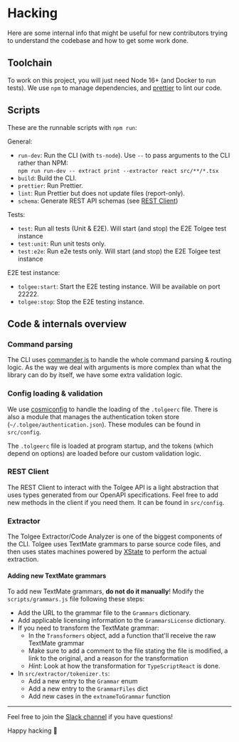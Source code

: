 # Hacking
Here are some internal info that might be useful for new contributors trying to understand the codebase and how
to get some work done.

## Toolchain
To work on this project, you will just need Node 16+ (and Docker to run tests). We use `npm` to manage dependencies,
and [prettier](https://github.com/prettier/prettier) to lint our code.

## Scripts
These are the runnable scripts with `npm run`:

General:
 - `run-dev`: Run the CLI (with `ts-node`). Use `--` to pass arguments to the CLI rather than NPM: \
   `npm run run-dev -- extract print --extractor react src/**/*.tsx`
 - `build`: Build the CLI.
 - `prettier`: Run Prettier.
 - `lint`: Run Prettier but does not update files (report-only).
 - `schema`: Generate REST API schemas (see [REST Client](#rest-client))

Tests:
 - `test`: Run all tests (Unit & E2E). Will start (and stop) the E2E Tolgee test instance
 - `test:unit`: Run unit tests only.
 - `test:e2e`: Run e2e tests only. Will start (and stop) the E2E Tolgee test instance

E2E test instance:
 - `tolgee:start`: Start the E2E testing instance. Will be available on port 22222.
 - `tolgee:stop`: Stop the E2E testing instance.

## Code & internals overview
### Command parsing
The CLI uses [commander.js](https://github.com/tj/commander.js) to handle the whole command parsing & routing logic.
As the way we deal with arguments is more complex than what the library can do by itself, we have some extra validation
logic.

### Config loading & validation
We use [cosmiconfig](https://github.com/davidtheclark/cosmiconfig) to handle the loading of the `.tolgeerc` file.
There is also a module that manages the authentication token store (`~/.tolgee/authentication.json`). These modules
can be found in `src/config`.

The `.tolgeerc` file is loaded at program startup, and the tokens (which depend on options) are loaded before our
custom validation logic.

### REST Client
The REST Client to interact with the Tolgee API is a light abstraction that uses types generated from our OpenAPI
specifications. Feel free to add new methods in the client if you need them. It can be found in `src/config`.

### Extractor
The Tolgee Extractor/Code Analyzer is one of the biggest components of the CLI. Tolgee uses TextMate grammars to
parse source code files, and then uses states machines powered by [XState](https://github.com/statelyai/xstate) to
perform the actual extraction.

#### Adding new TextMate grammars
To add new TextMate grammars, **do not do it manually**! Modify the `scripts/grammars.js` file following these
steps:

 - Add the URL to the grammar file to the `Grammars` dictionary.
 - Add applicable licensing information to the `GrammarsLicense` dictionary.
 - If you need to transform the TextMate grammar:
   - In the `Transformers` object, add a function that'll receive the raw TextMate grammar
   - Make sure to add a comment to the file stating the file is modified, a link to the original, and a reason for
     the transformation
   - *Hint*: Look at how the transformation for `TypeScriptReact` is done.
 - In `src/extractor/tokenizer.ts`:
   - Add a new entry to the `Grammar` enum
   - Add a new entry to the `GrammarFiles` dict
   - Add new cases in the `extnameToGrammar` function

----
Feel free to join the [Slack channel](https://tolg.ee/slack) if you have questions!

Happy hacking 🐀
